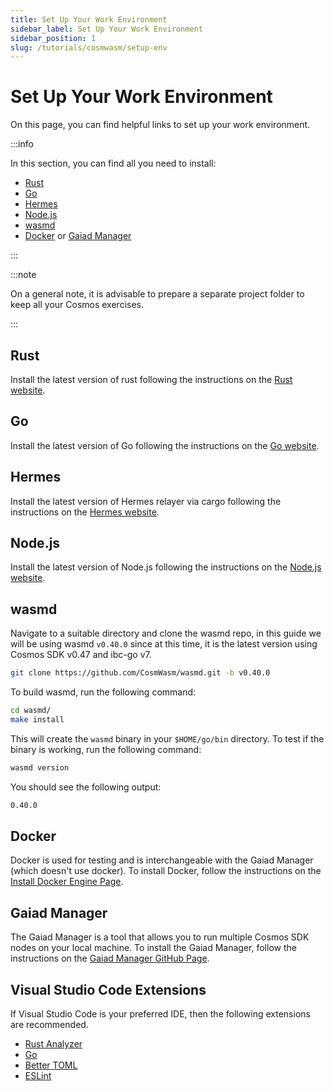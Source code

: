 ```yaml
---
title: Set Up Your Work Environment
sidebar_label: Set Up Your Work Environment
sidebar_position: 1
slug: /tutorials/cosmwasm/setup-env
---
```


# Set Up Your Work Environment

On this page, you can find helpful links to set up your work environment.

:::info

In this section, you can find all you need to install:

- [Rust](https://www.rust-lang.org/tools/install)
- [Go](https://go.dev/)
- [Hermes](https://hermes.informal.systems/)
- [Node.js](https://nodejs.org/en/)
- [wasmd](https://github.com/CosmWasm/wasmd)
- [Docker](https://www.docker.com/) or [Gaiad Manager](https://github.com/informalsystems/gm)

:::

:::note

On a general note, it is advisable to prepare a separate project folder to keep all your Cosmos exercises.

:::

## Rust

Install the latest version of rust following the instructions on the [Rust website](https://www.rust-lang.org/tools/install).

## Go

Install the latest version of Go following the instructions on the [Go website](https://go.dev/).

## Hermes

Install the latest version of Hermes relayer via cargo following the instructions on the [Hermes website](https://hermes.informal.systems/quick-start/installation.html#install-via-cargo).

## Node.js

Install the latest version of Node.js following the instructions on the [Node.js website](https://nodejs.org/en/).

## wasmd

Navigate to a suitable directory and clone the wasmd repo, in this guide we will be using wasmd `v0.40.0` since at this time, it is the latest version using Cosmos SDK v0.47 and ibc-go v7.

```bash
git clone https://github.com/CosmWasm/wasmd.git -b v0.40.0
```

To build wasmd, run the following command:

```bash
cd wasmd/
make install
```

This will create the `wasmd` binary in your `$HOME/go/bin` directory. To test if the binary is working, run the following command:

```bash
wasmd version
```

You should see the following output:

```bash
0.40.0
```

## Docker

Docker is used for testing and is interchangeable with the Gaiad Manager (which doesn't use docker). To install Docker, follow the instructions on the [Install Docker Engine Page](https://docs.docker.com/engine/install/).

## Gaiad Manager

The Gaiad Manager is a tool that allows you to run multiple Cosmos SDK nodes on your local machine. To install the Gaiad Manager, follow the instructions on the [Gaiad Manager GitHub Page](https://github.com/informalsystems/gm).

## Visual Studio Code Extensions

If Visual Studio Code is your preferred IDE, then the following extensions are recommended.

- [Rust Analyzer](https://marketplace.visualstudio.com/items?itemName=matklad.rust-analyzer)
- [Go](https://marketplace.visualstudio.com/items?itemName=golang.Go)
- [Better TOML](https://marketplace.visualstudio.com/items?itemName=bungcip.better-toml)
- [ESLint](https://marketplace.visualstudio.com/items?itemName=dbaeumer.vscode-eslint)
